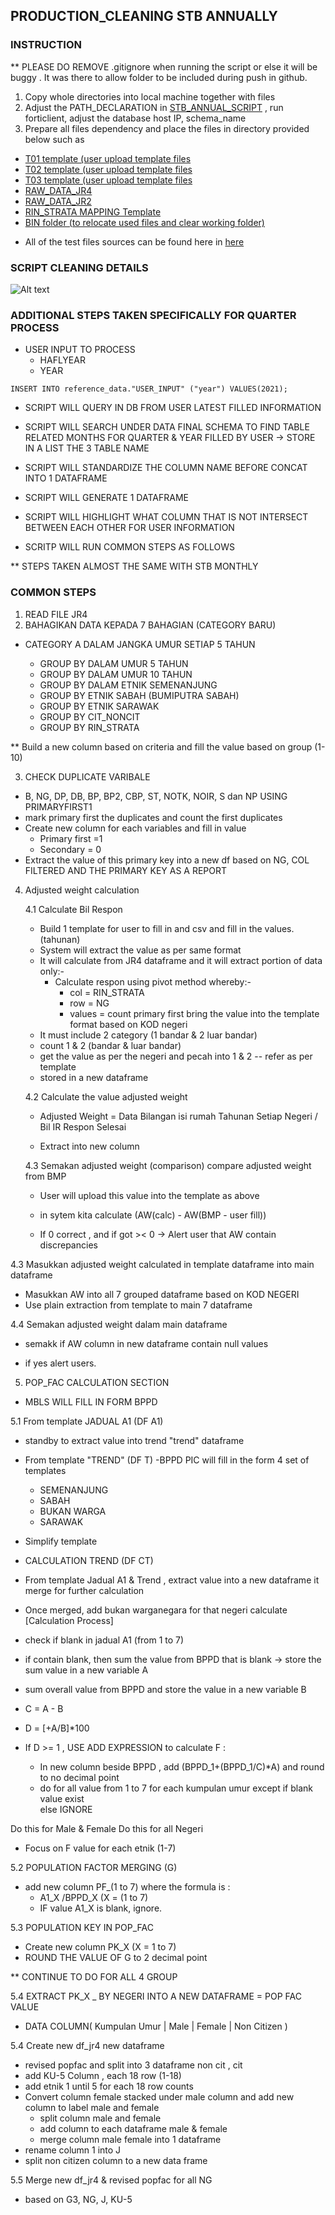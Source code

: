 ## PRODUCTION_CLEANING STB ANNUALLY 

### INSTRUCTION 
** PLEASE DO REMOVE .gitignore when running the script or else it will be buggy  . It was there to allow folder to be included during push in github. 

1. Copy whole directories into local machine together with files 
2. Adjust the PATH_DECLARATION in [STB_ANNUAL_SCRIPT](/STB_QUARTERLY.py) , run forticlient, adjust the database host IP, schema_name
3. Prepare all files dependency and place the files in directory provided below such as 
- [T01 template (user upload template files](./INPUT_T01) 
- [T02 template (user upload template files](./INPUT_T02)
- [T03 template (user upload template files](./INPUT_T03)
- [RAW_DATA_JR4](./INPUT_RAWDATA_STB_JR4)
- [RAW_DATA_JR2](./INPUT_RAWDATA_STB_JR2)
- [RIN_STRATA MAPPING Template](./INPUT_MAP_RINSTRATA)
- [BIN folder (to relocate used files and clear working folder) ](./BIN)

* All of the test files sources can be found here in [here](https://drive.google.com/drive/folders/1KLO2sNB6C4ADaL8Hrq5WUYAE2eYjoXiG?usp=sharing)

### SCRIPT CLEANING DETAILS

![Alt text](<Untitled (1)-1.png>)

### ADDITIONAL STEPS TAKEN SPECIFICALLY FOR QUARTER PROCESS 

- USER INPUT TO PROCESS 
	- HAFLYEAR 
	- YEAR 

`INSERT INTO reference_data."USER_INPUT" ("year") VALUES(2021);`

- SCRIPT WILL QUERY IN DB FROM USER LATEST FILLED INFORMATION

- SCRIPT WILL SEARCH UNDER DATA FINAL SCHEMA TO FIND TABLE RELATED MONTHS FOR QUARTER & YEAR FILLED BY USER -> STORE IN A LIST THE 3 TABLE NAME 

- SCRIPT WILL STANDARDIZE THE COLUMN NAME BEFORE CONCAT INTO 1 DATAFRAME

- SCRIPT WILL GENERATE 1 DATAFRAME 

- SCRIPT WILL HIGHLIGHT WHAT COLUMN THAT IS NOT INTERSECT BETWEEN EACH OTHER FOR USER INFORMATION 

- SCRITP WILL RUN COMMON STEPS AS FOLLOWS 

** STEPS TAKEN ALMOST THE SAME WITH STB MONTHLY 

### COMMON STEPS

1. READ FILE JR4
2. BAHAGIKAN DATA KEPADA 7 BAHAGIAN (CATEGORY BARU) 
- CATEGORY A DALAM JANGKA UMUR SETIAP 5 TAHUN
	
	- GROUP BY DALAM UMUR 5 TAHUN 
	- GROUP BY DALAM UMUR 10 TAHUN 
	- GROUP BY DALAM ETNIK SEMENANJUNG 
	- GROUP BY ETNIK SABAH (BUMIPUTRA SABAH)
	- GROUP BY ETNIK SARAWAK 
	- GROUP BY CIT_NONCIT 
	- GROUP BY RIN_STRATA 

** Build a new column based on criteria and fill the value based on group (1-10) 

3. CHECK DUPLICATE VARIBALE 
- B, NG, DP, DB, BP, BP2, CBP, ST, NOTK, NOIR, S dan NP USING PRIMARYFIRST1 
- mark primary first the duplicates and count the first duplicates 
- Create new column for each variables and fill in value 
	- Primary first =1 
	- Secondary = 0 
- Extract the value of this primary key into a new df based on NG, COL FILTERED AND THE PRIMARY KEY AS A REPORT 

4. Adjusted weight calculation 

    4.1 Calculate Bil Respon

    * Build 1 template for user to fill in and csv and fill in the values.(tahunan) 
    * System will extract the value as per same format 
    - It will calculate from JR4 dataframe and it will extract portion of data only:- 
        - Calculate respon using pivot method whereby:- 
            - col = RIN_STRATA 
            - row = NG 
            - values = count primary first 
            bring the value into the template format based on KOD negeri 

    * It must include 2 category (1 bandar & 2 luar bandar) 
    * count 1 & 2 (bandar & luar bandar)
    * get the value as per the negeri and pecah into 1 & 2 -- refer as per template 
    * stored in a new dataframe

    4.2 Calculate the value adjusted weight 
    
    * Adjusted Weight = Data Bilangan isi rumah Tahunan Setiap Negeri / Bil IR Respon Selesai
    
    * Extract into new column 

    4.3 Semakan adjusted weight (comparison) compare adjusted weight from BMP 
    
    * User will upload this value into the template as above
    * in sytem kita calculate (AW(calc) - AW(BMP - user fill)) 

    * If 0 correct , and if got >< 0 -> Alert user that AW contain discrepancies 

4.3 Masukkan adjusted weight calculated in template dataframe into main dataframe 

* Masukkan AW into all 7 grouped dataframe based on KOD NEGERI 
* Use plain extraction from template to main 7 dataframe 

4.4 Semakan adjusted weight dalam main dataframe 

* semakk if AW column in new dataframe contain null values 

* if yes alert users. 

5. POP_FAC CALCULATION SECTION

* MBLS WILL FILL IN FORM BPPD 



5.1 From template JADUAL A1 (DF A1)

* standby to extract value into trend "trend" dataframe 

* From template "TREND" (DF T) 
-BPPD PIC will fill in the form 4 set of templates 
	- SEMENANJUNG 
	- SABAH 
	- BUKAN WARGA 
	- SARAWAK 
* Simplify template 

* CALCULATION TREND (DF CT) 

- From template Jadual A1 & Trend , extract value into a new dataframe it merge for further calculation 

- Once merged, add bukan warganegara for that negeri  calculate 
[Calculation Process] 

- check if blank in jadual A1 (from 1 to 7) 

- if contain blank, then sum the value from BPPD that is blank -> store the sum value in a new variable A

- sum overall value from BPPD and store the value in a new variable B
- C = A - B 
- D = [+A/B]*100
- If D >= 1 , USE ADD 
EXPRESSION to calculate F : 
	- In new column beside BPPD , add (BPPD_1+(BPPD_1/C)*A) and round to no decimal point
	- do for all value from 1 to 7 for each kumpulan umur except if blank value exist  
else 
	IGNORE 

Do this for Male & Female
Do this for all Negeri 

- Focus on F value for each etnik (1-7) 

5.2 POPULATION FACTOR MERGING (G) 

- add new column PF_(1 to 7) where the formula is :
	- A1_X /BPPD_X (X = (1 to 7) 
	- IF value A1_X is blank, ignore. 

5.3 POPULATION KEY IN POP_FAC 
- Create new column PK_X (X = 1 to 7) 
- ROUND THE VALUE OF G to 2 decimal point 

** CONTINUE TO DO FOR ALL 4 GROUP 

5.4 EXTRACT PK_X _ BY NEGERI INTO A NEW DATAFRAME = POP FAC VALUE 

* DATA
COLUMN( Kumpulan Umur | Male | Female | Non Citizen )



5.4 Create new df_jr4 new dataframe 
* revised popfac and split into 3 dataframe non cit , cit 
* add KU-5 Column , each 18 row (1-18) 
* add etnik 1 until 5 for each 18 row counts 
* Convert column female stacked under male column and add new column to label male and female 
	- split column male and female 
	- add column to each dataframe male & female 
	- merge column male female into 1 dataframe 
* rename column 1 into J 
* split non citizen column to a new data frame 

5.5 Merge new df_jr4 & revised popfac for all NG
- based on G3, NG, J, KU-5